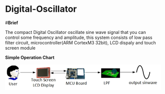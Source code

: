 # Digital-Oscillator

#**Brief**

The compact Digital Oscillator oscillate sine wave signal that you can control some frequency and amplitude, this system consists of low pass filter circuit, microcontroller(ARM CortexM3 32bit), LCD dispaly and touch screen module


**Simple Operation Chart**

![](https://github.com/Ariyapong/Digital-Oscillator/blob/master/overallChart.jpg?raw=true)

